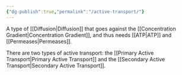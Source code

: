 ```yaml
---
{"dg-publish":true,"permalink":"/active-transport/"}
---
```


A type of [[Diffusion\|Diffusion]] that goes against the [[Concentration Gradient\|Concentration Gradient]], and thus needs [[ATP\|ATP]] and [[Permeases\|Permeases]].

There are two types of active transport: the [[Primary Active Transport\|Primary Active Transport]] and the [[Secondary Active Transport\|Secondary Active Transport]].